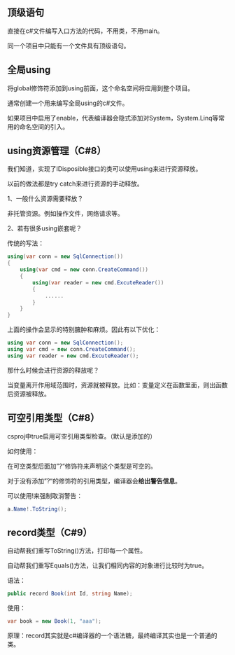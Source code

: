 ## 顶级语句

直接在c#文件编写入口方法的代码，不用类，不用main。

同一个项目中只能有一个文件具有顶级语句。

## 全局using

将global修饰符添加到using前面，这个命名空间将应用到整个项目。

通常创建一个用来编写全局using的c#文件。

如果项目中启用了<ImplicitUsings>enable</ImplicitUsings>，代表编译器会隐式添加对System，System.Linq等常用的命名空间的引入。

## using资源管理（C#8）

我们知道，实现了IDisposible接口的类可以使用using来进行资源释放。

以前的做法都是try catch来进行资源的手动释放。

1、一般什么资源需要释放？

非托管资源。例如操作文件，网络请求等。

2、若有很多using嵌套呢？

传统的写法：

```c#
using(var conn = new SqlConnection())
{
    using(var cmd = new conn.CreateCommand())
    {
        using(var reader = new cmd.ExcuteReader())
        {
            ......
        }
    }
}
```

上面的操作会显示的特别臃肿和麻烦。因此有以下优化：

```C#
using var conn = new SqlConnection();
using var cmd = new conn.CreateCommand();
using var reader = new cmd.ExcuteReader();
```

那什么时候会进行资源的释放呢？

当变量离开作用域范围时，资源就被释放。比如：变量定义在函数里面，则出函数后资源被释放。

## 可空引用类型（C#8）

csproj中<Nullable>true</Nullable>启用可空引用类型检查。（默认是添加的）

如何使用：

在可空类型后面加”?“修饰符来声明这个类型是可空的。

对于没有添加”?“的修饰符的引用类型，编译器会**给出警告信息**。

可以使用!来强制取消警告：

```c#
a.Name!.ToString();
```

## record类型（C#9）

自动帮我们重写ToString()方法，打印每一个属性。

自动帮我们重写Equals()方法，让我们相同内容的对象进行比较时为true。

语法：

```c#
public record Book(int Id, string Name);
```

使用：

```c#
var book = new Book(1, "aaa");
```

原理：record其实就是c#编译器的一个语法糖，最终编译其实也是一个普通的类。